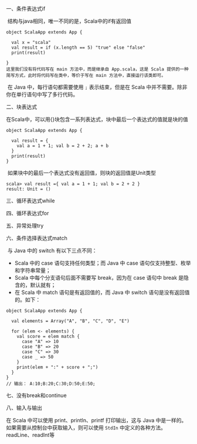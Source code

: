 一、条件表达式if

​	结构与java相同，唯一不同的是，Scala中的if有返回值

~~~
object ScalaApp extends App {

  val x = "scala"
  val result = if (x.length == 5) "true" else "false"
  print(result)
  
}
这里我们没有将代码写在 main 方法中，而是继承自 App.scala，这是 Scala 提供的一种简写方式，此时将代码写在类中，等价于写在 main 方法中，直接运行该类即可。
~~~

​	在 Java 中，每行语句都需要使用 `;` 表示结束，但是在 Scala 中并不需要。除非你在单行语句中写了多行代码。

二、块表达式

​	在Scala中，可以用{}块包含一系列表达式，块中最后一个表达式的值就是块的值

~~~
object ScalaApp extends App {

  val result = {
    val a = 1 + 1; val b = 2 + 2; a + b
  }
  print(result)
}
~~~

​	如果块中的最后一个表达式没有返回值，则块的返回值是Unit类型

~~~
scala> val result ={ val a = 1 + 1; val b = 2 + 2 }
result: Unit = ()
~~~

三、循环表达式while

四、循环表达式for

五、异常处理try

六、条件选择表达式match

​	与 Java 中的 switch 有以下三点不同：

- Scala 中的 case 语句支持任何类型；而 Java 中 case 语句仅支持整型、枚举和字符串常量；
- Scala 中每个分支语句后面不需要写 break，因为在 case 语句中 break 是隐含的，默认就有；
- 在 Scala 中 match 语句是有返回值的，而 Java 中 switch 语句是没有返回值的。如下：

~~~
object ScalaApp extends App {

  val elements = Array("A", "B", "C", "D", "E")

  for (elem <- elements) {
    val score = elem match {
      case "A" => 10
      case "B" => 20
      case "C" => 30
      case _ => 50
    }
    print(elem + ":" + score + ";")
  }
}
// 输出： A:10;B:20;C:30;D:50;E:50;
~~~

七、没有break和continue

八、输入与输出

在 Scala 中可以使用 print、println、printf 打印输出，这与 Java 中是一样的。如果需要从控制台中获取输入，则可以使用 `StdIn` 中定义的各种方法。readLine、readInt等

